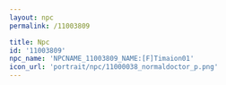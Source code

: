```yaml
---
layout: npc
permalink: /11003809

title: Npc
id: '11003809'
npc_name: 'NPCNAME_11003809_NAME:[F]Timaion01'
icon_url: 'portrait/npc/11000038_normaldoctor_p.png'
---
```

